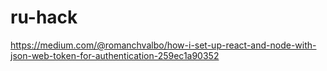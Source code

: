 # ru-hack
https://medium.com/@romanchvalbo/how-i-set-up-react-and-node-with-json-web-token-for-authentication-259ec1a90352